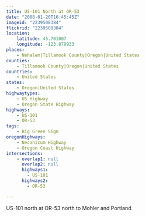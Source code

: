 ```yaml
---
title: US-101 North at OR-53
date: "2008-01-20T16:45:45Z"
imageid: "2239508384"
flickrid: "2239508384"
location:
    latitude: 45.701007
    longitude: -123.879933
places:
    - Nehalem|Tillamook County|Oregon|United States
counties:
    - Tillamook County|Oregon|United States
countries:
    - United States
states:
    - Oregon|United States
highwaytypes:
    - US Highway
    - Oregon State Highway
highways:
    - US-101
    - OR-53
tags:
    - Big Green Sign
oregonHighways:
    - Necanicum Highway
    - Oregon Coast Highway
intersections:
    - overlap1: null
      overlap2: null
      highways1:
        - US-101
      highways2:
        - OR-53

---
```

US-101 north at OR-53 north to Mohler and Portland.